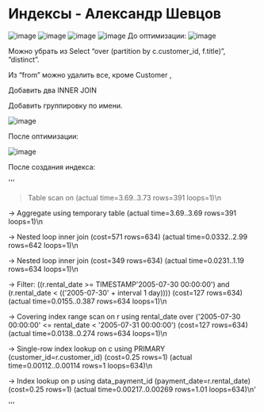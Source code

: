 # Индексы - Александр Шевцов
![image](https://github.com/aztecprod/Index/assets/25949605/b8de9c0a-c79f-4a76-99f8-b76320d8059d)
![image](https://github.com/aztecprod/Index/assets/25949605/8babeb59-9590-4ea7-96ff-9d4e65f1c59a)
![image](https://github.com/aztecprod/Index/assets/25949605/eece72a4-f882-4c98-82fd-b8971c73d4c4)
![image](https://github.com/aztecprod/Index/assets/25949605/d3784799-217f-488a-a8e3-ece99f74516d)
До оптимизации:
![image](https://github.com/aztecprod/Index/assets/25949605/94cc7f2c-fa2b-4ba5-87a9-983f7a22896a)

Можно убрать из Select “over (partition by c.customer_id, f.title)”, ”distinct”.

Из “from” можно удалить все, кроме Customer ,

Добавить два INNER JOIN

Добавить группировку по имени.

![image](https://github.com/aztecprod/Index/assets/25949605/a0fbe1b1-c604-42cb-8901-a79e8e9e56df)


После оптимизации:

![image](https://github.com/aztecprod/Index/assets/25949605/0d52b2d3-65cb-44f5-8ccc-0d49c5d30f20)

После создания индекса:

'''
> Table scan on <temporary>  (actual time=3.69..3.73 rows=391 loops=1)\n
> 
  -> Aggregate using temporary table  (actual time=3.69..3.69 rows=391 loops=1)\n
  
  -> Nested loop inner join  (cost=571 rows=634) (actual time=0.0332..2.99 rows=642 loops=1)\n 
  
  -> Nested loop inner join  (cost=349 rows=634) (actual time=0.0231..1.19 rows=634 loops=1)\n 
  
  -> Filter: ((r.rental_date >= TIMESTAMP\'2005-07-30 00:00:00\') and (r.rental_date < <cache>((\'2005-07-30\' + interval 1 day))))  (cost=127 rows=634) (actual time=0.0155..0.387 rows=634 loops=1)\n
  
  -> Covering index range scan on r using rental_date over (\'2005-07-30 00:00:00\' <= rental_date < \'2005-07-31 00:00:00\')  (cost=127 rows=634) (actual time=0.0138..0.274 rows=634 loops=1)\n
  
  -> Single-row index lookup on c using PRIMARY (customer_id=r.customer_id)  (cost=0.25 rows=1) (actual time=0.00112..0.00114 rows=1 loops=634)\n
  
  -> Index lookup on p using data_payment_id (payment_date=r.rental_date)  (cost=0.25 rows=1) (actual time=0.00217..0.00269 rows=1.01 loops=634)\n'

'''

